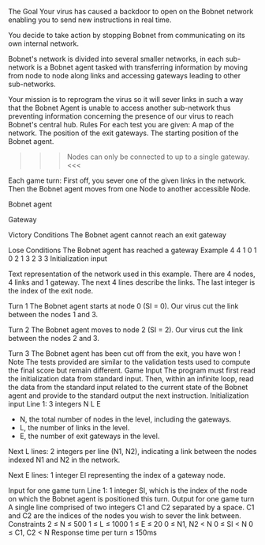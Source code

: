 The Goal
Your virus has caused a backdoor to open on the Bobnet network enabling you to send new instructions in real time.

You decide to take action by stopping Bobnet from communicating on its own internal network.

Bobnet's network is divided into several smaller networks, in each sub-network is a Bobnet agent tasked with transferring information by moving from node to node along links and accessing gateways leading to other sub-networks.

Your mission is to reprogram the virus so it will sever links in such a way that the Bobnet Agent is unable to access another sub-network thus preventing information concerning the presence of our virus to reach Bobnet's central hub.
 	Rules
For each test you are given:
A map of the network.
The position of the exit gateways.
The starting position of the Bobnet agent.
>>> Nodes can only be connected to up to a single gateway. <<<

Each game turn:
First off, you sever one of the given links in the network.
Then the Bobnet agent moves from one Node to another accessible Node.

Bobnet agent

Gateway
 
Victory Conditions
The Bobnet agent cannot reach an exit gateway
 
Lose Conditions
The Bobnet agent has reached a gateway
 	Example
4 4 1
0 1
0 2
1 3
2 3
3
Initialization input
 
Text representation of the network used in this example. There are 4 nodes, 4 links and 1 gateway. The next 4 lines describe the links. The last integer is the index of the exit node.

Turn 1
The Bobnet agent starts at node 0 (SI = 0). Our virus cut the link between the nodes 1 and 3.

Turn 2
The Bobnet agent moves to node 2 (SI = 2). Our virus cut the link between the nodes 2 and 3.

Turn 3
The Bobnet agent has been cut off from the exit, you have won !
 	Note
The tests provided are similar to the validation tests used to compute the final score but remain different.
 	Game Input
The program must first read the initialization data from standard input. Then, within an infinite loop, read the data from the standard input related to the current state of the Bobnet agent and provide to the standard output the next instruction.
Initialization input
Line 1: 3 integers N L E
- N, the total number of nodes in the level, including the gateways.
- L, the number of links in the level.
- E, the number of exit gateways in the level.

Next L lines: 2 integers per line (N1, N2), indicating a link between the nodes indexed N1 and N2 in the network.

Next E lines: 1 integer EI representing the index of a gateway node.

Input for one game turn
Line 1: 1 integer SI, which is the index of the node on which the Bobnet agent is positioned this turn.
Output for one game turn
A single line comprised of two integers C1 and C2 separated by a space. C1 and C2 are the indices of the nodes you wish to sever the link between.
Constraints
2 ≤ N ≤ 500
1 ≤ L ≤ 1000
1 ≤ E ≤ 20
0 ≤ N1, N2 < N
0 ≤ SI < N
0 ≤ C1, C2 < N
Response time per turn ≤ 150ms